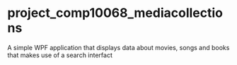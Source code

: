 # project_comp10068_mediacollections
A simple WPF application that displays data about movies, songs and books that makes use of a search interfact
